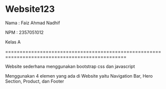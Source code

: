 # Website123

Nama : Faiz Ahmad Nadhif

NPM : 2357051012

Kelas A

================================================================================================

Website sederhana menggunakan bootstrap css dan javascript

Menggunakan 4 elemen yang ada di Website yaitu Navigation Bar, Hero Section, Product, dan Footer
